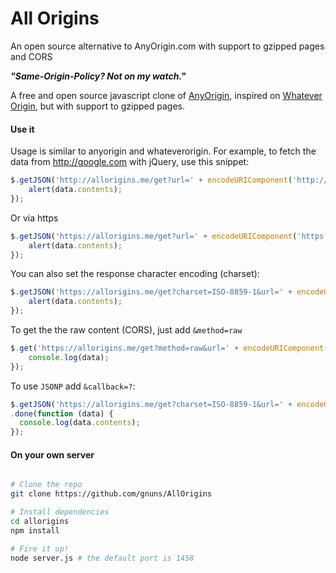 All Origins
=======

An open source alternative to AnyOrigin.com with support to gzipped pages and CORS

***"Same-Origin-Policy? Not on my watch."***

A free and open source javascript clone of [AnyOrigin](http://anyorigin.com/), inspired on [Whatever Origin](http://WhateverOrigin.org), but with support to gzipped pages.

#### Use it

Usage is similar to anyorigin and whateverorigin. For example, to fetch the data from http://google.com with jQuery, use this snippet:

```js
$.getJSON('http://allorigins.me/get?url=' + encodeURIComponent('http://google.com'), function(data){
    alert(data.contents);
});
```

Or via https

```js
$.getJSON('https://allorigins.me/get?url=' + encodeURIComponent('https://google.com'), function(data){
    alert(data.contents);
});
```

You can also set the response character encoding (charset):

```js
$.getJSON('https://allorigins.me/get?charset=ISO-8859-1&url=' + encodeURIComponent('https://google.com'), function(data){
    alert(data.contents);
});
```

To get the the raw content (CORS), just add ```&method=raw```

```js
$.get('https://allorigins.me/get?method=raw&url=' + encodeURIComponent('https://google.com'), function(data){
    console.log(data);
});
```

To use `JSONP` add `&callback=?`:
```js
$.getJSON('https://allorigins.me/get?charset=ISO-8859-1&url=' + encodeURIComponent('https://google.com') + '&callback=?')
.done(function (data) {
  console.log(data.contents);
});
```


#### On your own server
```sh

# Clone the repo
git clone https://github.com/gnuns/AllOrigins

# Install dependencies
cd allorigins
npm install

# Fire it up!
node server.js # the default port is 1458
```
